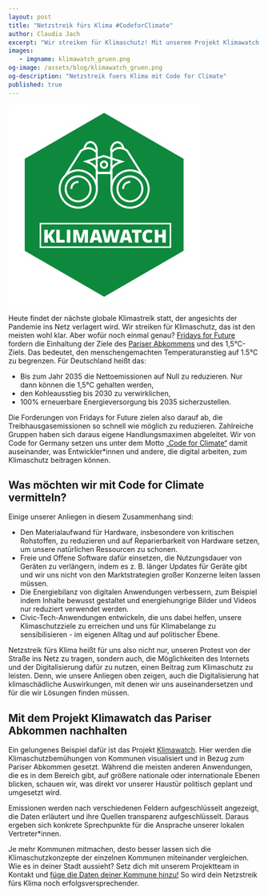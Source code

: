 ```yaml
---
layout: post
title: "Netzstreik fürs Klima #CodeforClimate"
author: Claudia Jach
excerpt: "Wir streiken für Klimaschutz! Mit unserem Projekt Klimawatch zeigen wir, wo wir in Kommunen bei der Umsetzung des Pariser Abkommens stehen." 
images:
   - imgname: klimawatch_gruen.png
og-image: /assets/blog/klimawatch_gruen.png
og-description: "Netzstreik fuers Klima mit Code for Climate"
published: true
---
```

![klimawatch_gruen.png](/assets/blog/klimawatch_gruen.png)

Heute findet der nächste globale Klimastreik statt, der angesichts der Pandemie ins Netz verlagert wird. Wir streiken für Klimaschutz, das ist den meisten wohl klar. Aber wofür noch einmal genau? [Fridays for Future](https://fridaysforfuture.de/forderungen/) fordern die Einhaltung der Ziele des [Pariser Abkommens](https://unfccc.int/process-and-meetings/the-paris-agreement/the-paris-agreement) und des 1,5°C-Ziels. Das bedeutet, den menschengemachten Temperaturanstieg auf 1.5°C zu begrenzen. Für Deutschland heißt das:

* Bis zum Jahr 2035 die Nettoemissionen auf Null zu reduzieren. Nur dann können die 1,5°C gehalten werden,
* den Kohleausstieg bis 2030 zu verwirklichen,
* 100% erneuerbare Energieversorgung bis 2035 sicherzustellen.

Die Forderungen von Fridays for Future zielen also darauf ab, die Treibhausgasemissionen so schnell wie möglich zu reduzieren. Zahlreiche Gruppen haben sich daraus eigene Handlungsmaximen abgeleitet. Wir von Code for Germany setzen uns unter dem Motto [„Code for Climate“](https://codefor.de/blog/Code-For-Climate-Open-Data-Day.html) damit auseinander, was Entwickler\*innen und andere, die digital arbeiten, zum Klimaschutz beitragen können.

## Was möchten wir mit Code for Climate vermitteln?

Einige unserer Anliegen in diesem Zusammenhang sind:

* Den Materialaufwand für Hardware, insbesondere von kritischen Rohstoffen, zu reduzieren und auf Reparierbarkeit von Hardware setzen, um unsere natürlichen Ressourcen zu schonen.
* Freie und Offene Software dafür einsetzen, die Nutzungsdauer von Geräten zu verlängern, indem es z. B. länger Updates für Geräte gibt und wir uns nicht von den Marktstrategien großer Konzerne leiten lassen müssen.
* Die Energiebilanz von digitalen Anwendungen verbessern, zum Beispiel indem Inhalte bewusst gestaltet und energiehungrige Bilder und Videos nur reduziert verwendet werden.
* Civic-Tech-Anwendungen entwickeln, die uns dabei helfen, unsere Klimaschutzziele zu erreichen und uns für Klimabelange zu sensibilisieren - im eigenen Alltag und auf politischer Ebene.

Netzstreik fürs Klima heißt für uns also nicht nur, unseren Protest von der Straße ins Netz zu tragen, sondern auch, die Möglichkeiten des Internets und der Digitalisierung dafür zu nutzen, einen Beitrag zum Klimaschutz zu leisten. Denn, wie unsere Anliegen oben zeigen, auch die Digitalisierung hat klimaschädliche Auswirkungen, mit denen wir uns auseinandersetzen und für die wir Lösungen finden müssen.

## Mit dem Projekt Klimawatch das Pariser Abkommen nachhalten

Ein gelungenes Beispiel dafür ist das Projekt [Klimawatch](https://klimawatch.de/). Hier werden die Klimaschutzbemühungen von Kommunen visualisiert und in Bezug zum Pariser Abkommen gesetzt. Während die meisten anderen Anwendungen, die es in dem Bereich gibt, auf größere nationale oder internationale Ebenen blicken, schauen wir, was direkt vor unserer Haustür politisch geplant und umgesetzt wird.

Emissionen werden nach verschiedenen Feldern aufgeschlüsselt angezeigt, die Daten erläutert und ihre Quellen transparenz aufgeschlüsselt. Daraus ergeben sich konkrete Sprechpunkte für die Ansprache unserer lokalen Vertreter\*innen.

Je mehr Kommunen mitmachen, desto besser lassen sich die Klimaschutzkonzepte der einzelnen Kommunen miteinander vergleichen. Wie es in deiner Stadt aussieht? Setz dich mit unserem Projektteam in Kontakt und [füge die Daten deiner Kommune hinzu!](https://klimawatch.de/anleitung/) So wird dein Netzstreik fürs Klima noch erfolgsversprechender.
